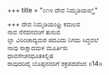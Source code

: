 +++
title = "೦೧೪ ದೇವ ನಿಮ್ಮಡಿಯಙ್ಘ್ರಿ"

+++
ದೇವ ನಿಮ್ಮಡಿಯಂಘ್ರಿ ಕಮಲವ  
ನಾವ ನೆನೆದನವಂಗೆ ತುಸುವ  
ಲ್ಲಾ ವಿರಿಂಚಾದ್ಯಮರ ಪದವಿದು ನಿಗಮ ಸಿದ್ಧವಲೆ   
ನಾವು ಸಾಕ್ಷಾದಮಳ ಮೂರ್ತಿಸು  
ಧಾವಸೇಚನಧೂತಕಿಲ್ಬಿಷ  
ರಾವುದರಿದೈ ಬೊಪ್ಪನವರಿಗೆ ಶಕ್ರಪದವೆಂದ    ॥14॥